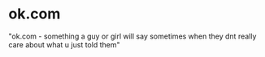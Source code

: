 # ok.com

"ok.com - something a guy or girl will say sometimes when they dnt really care about what u just told them"
